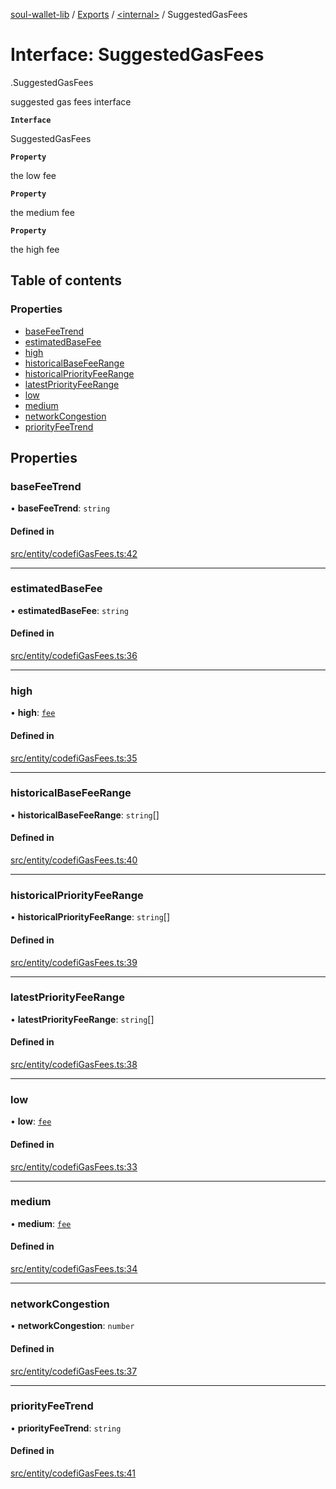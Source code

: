 [soul-wallet-lib](../README.md) / [Exports](../modules.md) / [<internal\>](../modules/internal_.md) / SuggestedGasFees

# Interface: SuggestedGasFees

[<internal>](../modules/internal_.md).SuggestedGasFees

suggested gas fees interface

**`Interface`**

SuggestedGasFees

**`Property`**

the low fee

**`Property`**

the medium fee

**`Property`**

the high fee

## Table of contents

### Properties

- [baseFeeTrend](internal_.SuggestedGasFees.md#basefeetrend)
- [estimatedBaseFee](internal_.SuggestedGasFees.md#estimatedbasefee)
- [high](internal_.SuggestedGasFees.md#high)
- [historicalBaseFeeRange](internal_.SuggestedGasFees.md#historicalbasefeerange)
- [historicalPriorityFeeRange](internal_.SuggestedGasFees.md#historicalpriorityfeerange)
- [latestPriorityFeeRange](internal_.SuggestedGasFees.md#latestpriorityfeerange)
- [low](internal_.SuggestedGasFees.md#low)
- [medium](internal_.SuggestedGasFees.md#medium)
- [networkCongestion](internal_.SuggestedGasFees.md#networkcongestion)
- [priorityFeeTrend](internal_.SuggestedGasFees.md#priorityfeetrend)

## Properties

### baseFeeTrend

• **baseFeeTrend**: `string`

#### Defined in

[src/entity/codefiGasFees.ts:42](https://github.com/proofofsoulprotocol/soulwalletlib/blob/93d2029/src/entity/codefiGasFees.ts#L42)

___

### estimatedBaseFee

• **estimatedBaseFee**: `string`

#### Defined in

[src/entity/codefiGasFees.ts:36](https://github.com/proofofsoulprotocol/soulwalletlib/blob/93d2029/src/entity/codefiGasFees.ts#L36)

___

### high

• **high**: [`fee`](internal_.fee.md)

#### Defined in

[src/entity/codefiGasFees.ts:35](https://github.com/proofofsoulprotocol/soulwalletlib/blob/93d2029/src/entity/codefiGasFees.ts#L35)

___

### historicalBaseFeeRange

• **historicalBaseFeeRange**: `string`[]

#### Defined in

[src/entity/codefiGasFees.ts:40](https://github.com/proofofsoulprotocol/soulwalletlib/blob/93d2029/src/entity/codefiGasFees.ts#L40)

___

### historicalPriorityFeeRange

• **historicalPriorityFeeRange**: `string`[]

#### Defined in

[src/entity/codefiGasFees.ts:39](https://github.com/proofofsoulprotocol/soulwalletlib/blob/93d2029/src/entity/codefiGasFees.ts#L39)

___

### latestPriorityFeeRange

• **latestPriorityFeeRange**: `string`[]

#### Defined in

[src/entity/codefiGasFees.ts:38](https://github.com/proofofsoulprotocol/soulwalletlib/blob/93d2029/src/entity/codefiGasFees.ts#L38)

___

### low

• **low**: [`fee`](internal_.fee.md)

#### Defined in

[src/entity/codefiGasFees.ts:33](https://github.com/proofofsoulprotocol/soulwalletlib/blob/93d2029/src/entity/codefiGasFees.ts#L33)

___

### medium

• **medium**: [`fee`](internal_.fee.md)

#### Defined in

[src/entity/codefiGasFees.ts:34](https://github.com/proofofsoulprotocol/soulwalletlib/blob/93d2029/src/entity/codefiGasFees.ts#L34)

___

### networkCongestion

• **networkCongestion**: `number`

#### Defined in

[src/entity/codefiGasFees.ts:37](https://github.com/proofofsoulprotocol/soulwalletlib/blob/93d2029/src/entity/codefiGasFees.ts#L37)

___

### priorityFeeTrend

• **priorityFeeTrend**: `string`

#### Defined in

[src/entity/codefiGasFees.ts:41](https://github.com/proofofsoulprotocol/soulwalletlib/blob/93d2029/src/entity/codefiGasFees.ts#L41)
